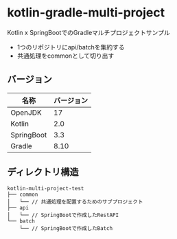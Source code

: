 # kotlin-gradle-multi-project
Kotlin x SpringBootでのGradleマルチプロジェクトサンプル
 - 1つのリポジトリにapi/batchを集約する
 - 共通処理をcommonとして切り出す

## バージョン
| 名称         | バージョン |
|------------|-------|
| OpenJDK    | 17    |
| Kotlin     | 2.0   |
| SpringBoot | 3.3   |
| Gradle     | 8.10  |

## ディレクトリ構造
```
kotlin-multi-project-test
├── common
│   └── // 共通処理を配置するためのサブプロジェクト
├── api
│   └── // SpringBootで作成したRestAPI
└── batch
    └── // SpringBootで作成したBatch
```